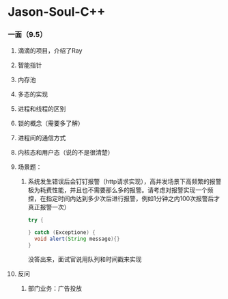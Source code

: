 # Jason-Soul-C++

### 一面（9.5）

1. 滴滴的项目，介绍了Ray

2. 智能指针

3. 内存池

4. 多态的实现

5. 进程和线程的区别

6. 锁的概念（需要多了解）

7. 进程间的通信方式

8. 内核态和用户态（说的不是很清楚）

9. 场景题：

   1. 系统发生错误后会钉钉报警（http请求实现），高并发场景下高频繁的报警极为耗费性能，并且也不需要那么多的报警。请考虑对报警实现一个频控，在指定时间内达到多少次后进行报警，例如1分钟之内100次报警后才真正报警一次）

      ```java
      try {
      
      } catch (Exceptione) {
      	void alert(String message){}
      }
      ```

      没答出来，面试官说用队列和时间戳来实现

10. 反问

    1. 部门业务：广告投放

